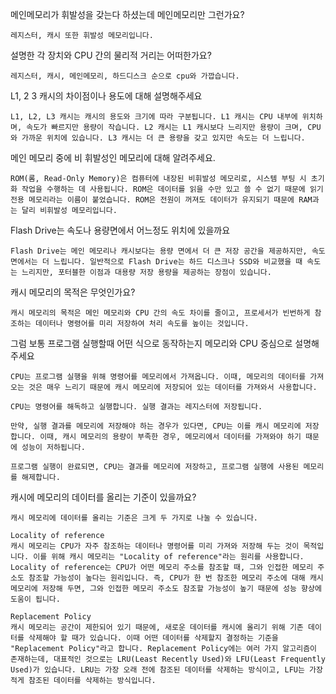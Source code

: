 메인메모리가 휘발성을 갖는다 하셨는데 메인메모리만 그런가요?
```
레지스터, 캐시 또한 휘발성 메모리입니다.
```

설명한 각 장치와 CPU 간의 물리적 거리는 어떠한가요?
```
레지스터, 캐시, 메인메모리, 하드디스크 순으로 cpu와 가깝습니다.
```

L1, 2 3 캐시의 차이점이나 용도에 대해 설명해주세요
```
L1, L2, L3 캐시는 캐시의 용도와 크기에 따라 구분됩니다. L1 캐시는 CPU 내부에 위치하며, 속도가 빠르지만 용량이 작습니다. L2 캐시는 L1 캐시보다 느리지만 용량이 크며, CPU와 가까운 위치에 있습니다. L3 캐시는 더 큰 용량을 갖고 있지만 속도는 더 느립니다.
```

메인 메모리 중에 비 휘발성인 메모리에 대해 알려주세요.
```
ROM(롬, Read-Only Memory)은 컴퓨터에 내장된 비휘발성 메모리로, 시스템 부팅 시 초기화 작업을 수행하는 데 사용됩니다. ROM은 데이터를 읽을 수만 있고 쓸 수 없기 때문에 읽기 전용 메모리라는 이름이 붙었습니다. ROM은 전원이 꺼져도 데이터가 유지되기 때문에 RAM과는 달리 비휘발성 메모리입니다.
```

Flash Drive는 속도나 용량면에서 어느정도 위치에 있을까요
```
Flash Drive는 메인 메모리나 캐시보다는 용량 면에서 더 큰 저장 공간을 제공하지만, 속도 면에서는 더 느립니다. 일반적으로 Flash Drive는 하드 디스크나 SSD와 비교했을 때 속도는 느리지만, 포터블한 이점과 대용량 저장 용량을 제공하는 장점이 있습니다. 
```

캐시 메모리의 목적은 무엇인가요?
```
캐시 메모리의 목적은 메인 메모리와 CPU 간의 속도 차이를 줄이고, 프로세서가 빈번하게 참조하는 데이터나 명령어를 미리 저장하여 처리 속도를 높이는 것입니다. 
```

그럼 보통 프로그램 실행할때 어떤 식으로 동작하는지 메모리와 CPU 중심으로 설명해주세요
```
CPU는 프로그램 실행을 위해 명령어를 메모리에서 가져옵니다. 이때, 메모리의 데이터를 가져오는 것은 매우 느리기 때문에 캐시 메모리에 저장되어 있는 데이터를 가져와서 사용합니다.

CPU는 명령어를 해독하고 실행합니다. 실행 결과는 레지스터에 저장됩니다.

만약, 실행 결과를 메모리에 저장해야 하는 경우가 있다면, CPU는 이를 캐시 메모리에 저장합니다. 이때, 캐시 메모리의 용량이 부족한 경우, 메모리에서 데이터를 가져와야 하기 때문에 성능이 저하됩니다.

프로그램 실행이 완료되면, CPU는 결과를 메모리에 저장하고, 프로그램 실행에 사용된 메모리를 해제합니다.
```

캐시에 메모리의 데이터를 올리는 기준이 있을까요?
```
캐시 메모리에 데이터를 올리는 기준은 크게 두 가지로 나눌 수 있습니다.

Locality of reference
캐시 메모리는 CPU가 자주 참조하는 데이터나 명령어를 미리 가져와 저장해 두는 것이 목적입니다. 이를 위해 캐시 메모리는 "Locality of reference"라는 원리를 사용합니다. Locality of reference는 CPU가 어떤 메모리 주소를 참조할 때, 그와 인접한 메모리 주소도 참조할 가능성이 높다는 원리입니다. 즉, CPU가 한 번 참조한 메모리 주소에 대해 캐시 메모리에 저장해 두면, 그와 인접한 메모리 주소도 참조할 가능성이 높기 때문에 성능 향상에 도움이 됩니다.

Replacement Policy
캐시 메모리는 공간이 제한되어 있기 때문에, 새로운 데이터를 캐시에 올리기 위해 기존 데이터를 삭제해야 할 때가 있습니다. 이때 어떤 데이터를 삭제할지 결정하는 기준을 "Replacement Policy"라고 합니다. Replacement Policy에는 여러 가지 알고리즘이 존재하는데, 대표적인 것으로는 LRU(Least Recently Used)와 LFU(Least Frequently Used)가 있습니다. LRU는 가장 오래 전에 참조된 데이터를 삭제하는 방식이고, LFU는 가장 적게 참조된 데이터를 삭제하는 방식입니다.
```
